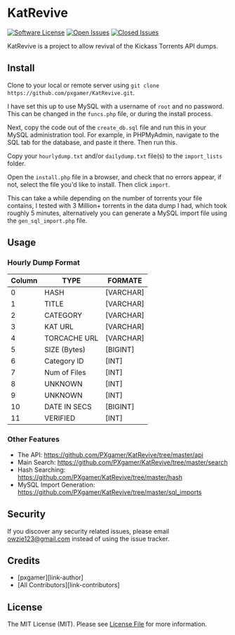 # KatRevive

[![Software License][ico-license]](LICENSE.md)
[![Open Issues][ico-issues-open]][link-issues-open]
[![Closed Issues][ico-issues-closed]][link-issues-closed]

KatRevive is a project to allow revival of the Kickass Torrents API dumps.

## Install

Clone to your local or remote server using `git clone https://github.com/pxgamer/KatRevive.git`.  

I have set this up to use MySQL with a username of `root` and no password. This can be changed in the `funcs.php` file, or during the install process.   

Next, copy the code out of the `create_db.sql` file and run this in your MySQL administration tool. For example, in PHPMyAdmin, navigate to the SQL tab for the database, and paste it there. Then run this. 

Copy your `hourlydump.txt` and/or `dailydump.txt` file(s) to the `import_lists` folder.  

Open the `install.php` file in a browser, and check that no errors appear, if not, select the file you'd like to install. Then click `import`.  

This can take a while depending on the number of torrents your file contains, I tested with 3 Million+ torrents in the data dump I had, which took roughly 5 minutes, alternatively you can generate a MySQL import file using the `gen_sql_import.php` file.  

## Usage

### Hourly Dump Format

Column | TYPE			| FORMATE
------ | -------------- | ---------
0      | HASH			| [VARCHAR]
1      | TITLE			| [VARCHAR]
2      | CATEGORY 		| [VARCHAR]
3      | KAT URL		| [VARCHAR]
4      | TORCACHE URL	| [VARCHAR]
5      | SIZE (Bytes)	| [BIGINT]
6      | Category ID	| [INT]
7      | Num of Files	| [INT]
8      | UNKNOWN		| [INT]
9      | UNKNOWN		| [INT]
10     | DATE IN SECS	| [BIGINT]
11     | VERIFIED		| [INT]

### Other Features

- The API: https://github.com/PXgamer/KatRevive/tree/master/api  
- Main Search: https://github.com/PXgamer/KatRevive/tree/master/search  
- Hash Searching: https://github.com/PXgamer/KatRevive/tree/master/hash  
- MySQL Import Generation: https://github.com/PXgamer/KatRevive/tree/master/sql_imports

## Security

If you discover any security related issues, please email owzie123@gmail.com instead of using the issue tracker.

## Credits

- [pxgamer][link-author]
- [All Contributors][link-contributors]

## License

The MIT License (MIT). Please see [License File](LICENSE.md) for more information.

[ico-license]: https://img.shields.io/badge/license-MIT-brightgreen.svg?style=flat-square
[ico-issues-open]: https://img.shields.io/github/issues/pxgamer/KatRevive.svg?style=flat-square
[ico-issues-closed]: https://img.shields.io/github/issues-closed/pxgamer/KatRevive.svg?style=flat-square

[link-issues-open]: https://github.com/PXgamer/KatRevive/issues
[link-issues-closed]: https://github.com/PXgamer/KatRevive/issues?q=is%3Aissue+is%3Aclosed
